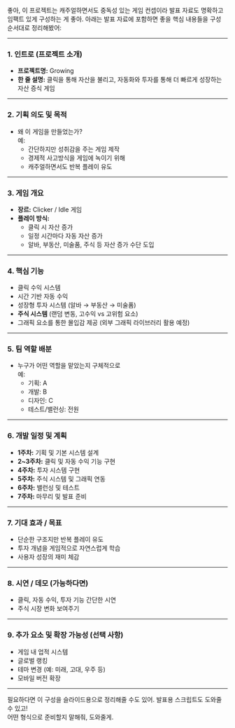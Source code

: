 좋아, 이 프로젝트는 캐주얼하면서도 중독성 있는 게임 컨셉이라 발표 자료도 명확하고 임팩트 있게 구성하는 게 좋아. 아래는 발표 자료에 포함하면 좋을 핵심 내용들을 구성 순서대로 정리해봤어:

---

### 1. **인트로 (프로젝트 소개)**
- **프로젝트명:** Growing  
- **한 줄 설명:** 클릭을 통해 자산을 불리고, 자동화와 투자를 통해 더 빠르게 성장하는 자산 증식 게임  

---

### 2. **기획 의도 및 목적**
- 왜 이 게임을 만들었는가?  
  예:  
  - 간단하지만 성취감을 주는 게임 제작  
  - 경제적 사고방식을 게임에 녹이기 위해  
  - 캐주얼하면서도 반복 플레이 유도  

---

### 3. **게임 개요**
- **장르:** Clicker / Idle 게임  
- **플레이 방식:**  
  - 클릭 시 자산 증가  
  - 일정 시간마다 자동 자산 증가  
  - 알바, 부동산, 미술품, 주식 등 자산 증가 수단 도입  

---

### 4. **핵심 기능**
- 클릭 수익 시스템  
- 시간 기반 자동 수익  
- 성장형 투자 시스템 (알바 → 부동산 → 미술품)  
- **주식 시스템** (랜덤 변동, 고수익 vs 고위험 요소)  
- 그래픽 요소를 통한 몰입감 제공 (외부 그래픽 라이브러리 활용 예정)  

---

### 5. **팀 역할 배분**
- 누구가 어떤 역할을 맡았는지 구체적으로  
  예:  
  - 기획: A  
  - 개발: B  
  - 디자인: C  
  - 테스트/밸런싱: 전원  

---

### 6. **개발 일정 및 계획**
- **1주차:** 기획 및 기본 시스템 설계  
- **2~3주차:** 클릭 및 자동 수익 기능 구현  
- **4주차:** 투자 시스템 구현  
- **5주차:** 주식 시스템 및 그래픽 연동  
- **6주차:** 밸런싱 및 테스트  
- **7주차:** 마무리 및 발표 준비  

---

### 7. **기대 효과 / 목표**
- 단순한 구조지만 반복 플레이 유도  
- 투자 개념을 게임적으로 자연스럽게 학습  
- 사용자 성장의 재미 체감  

---

### 8. **시연 / 데모 (가능하다면)**
- 클릭, 자동 수익, 투자 기능 간단한 시연  
- 주식 시장 변화 보여주기  

---

### 9. **추가 요소 및 확장 가능성 (선택 사항)**
- 게임 내 업적 시스템  
- 글로벌 랭킹  
- 테마 변경 (예: 미래, 고대, 우주 등)  
- 모바일 버전 확장  

---

필요하다면 이 구성을 슬라이드용으로 정리해줄 수도 있어. 발표용 스크립트도 도와줄 수 있고!  
어떤 형식으로 준비할지 말해줘, 도와줄게.
